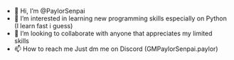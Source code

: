 - 👋 Hi, I’m @PaylorSenpai
- 👀 I’m interested in learning new programming skills especially on Python (I learn fast i guess)
- 💞️ I’m looking to collaborate with anyone that appreciates my limited skills
- 📫 How to reach me Just dm me on Discord (GMPaylorSenpai.paylor)

<!---
PaylorSenpai/PaylorSenpai is a ✨ special ✨ repository because its `README.md` (this file) appears on your GitHub profile.
You can click the Preview link to take a look at your changes.
--->
